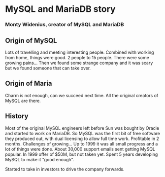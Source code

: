 # MySQL and MariaDB story

### Monty Widenius, creator of MySQL and MariaDB

## Origin of MySQL

Lots of travelling and meeting interesting people. Combined with working from home, things were good. 2 people to 15 people. There were some growing pains... Then we found some strange company and it was scary but we found someone that can take over.

## Origin of Maria

Charm is not enough, can we succeed next time. All the original creators of MySQL are there.

## History

Most of the original MySQL engineers left before Sun was bought by Oracle and started to work on MariaDB. So MySQL was the first bit of free software they produced out, with dual licensing to allow full time work. Profitable in 2 months. Challenges of growing... Up to 1999 it was all small progress and a lot of things were done. About 30,000 support emails sent getting MySQL popular. In 1999 offer of $50M, but not taken yet. Spent 5 years developing MySQL to make it "good enough".

Started to take in investors to drive the company forwards.
